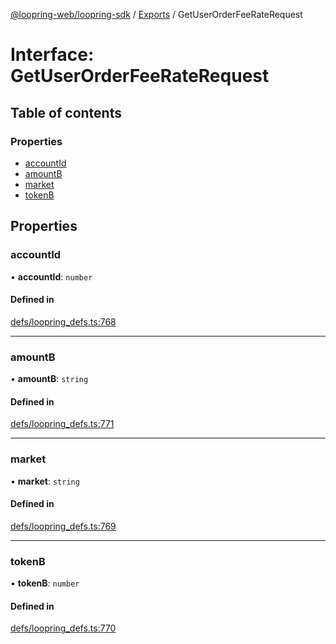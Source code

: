 [@loopring-web/loopring-sdk](../README.md) / [Exports](../modules.md) / GetUserOrderFeeRateRequest

# Interface: GetUserOrderFeeRateRequest

## Table of contents

### Properties

- [accountId](GetUserOrderFeeRateRequest.md#accountid)
- [amountB](GetUserOrderFeeRateRequest.md#amountb)
- [market](GetUserOrderFeeRateRequest.md#market)
- [tokenB](GetUserOrderFeeRateRequest.md#tokenb)

## Properties

### accountId

• **accountId**: `number`

#### Defined in

[defs/loopring_defs.ts:768](https://github.com/Loopring/loopring_sdk/blob/300ee65/src/defs/loopring_defs.ts#L768)

___

### amountB

• **amountB**: `string`

#### Defined in

[defs/loopring_defs.ts:771](https://github.com/Loopring/loopring_sdk/blob/300ee65/src/defs/loopring_defs.ts#L771)

___

### market

• **market**: `string`

#### Defined in

[defs/loopring_defs.ts:769](https://github.com/Loopring/loopring_sdk/blob/300ee65/src/defs/loopring_defs.ts#L769)

___

### tokenB

• **tokenB**: `number`

#### Defined in

[defs/loopring_defs.ts:770](https://github.com/Loopring/loopring_sdk/blob/300ee65/src/defs/loopring_defs.ts#L770)

